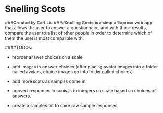 # Snelling Scots
###Created by Carl Liu
####Snelling Scots is a simple Express web app that allows the user to answer a questionnaire, and with those results, compare the user to a list of other people in order to determine which of them the user is most compatible with.

####TODOs:

- reorder answer choices on a scale
- add images to answer choices (after placing avatar images into a folder called avatars, choice images go into folder called choices)

- add more scots as samples come in
- convert responses in scots.js to integers on scale based on choices of answers.
- create a samples.txt to store raw sample responses